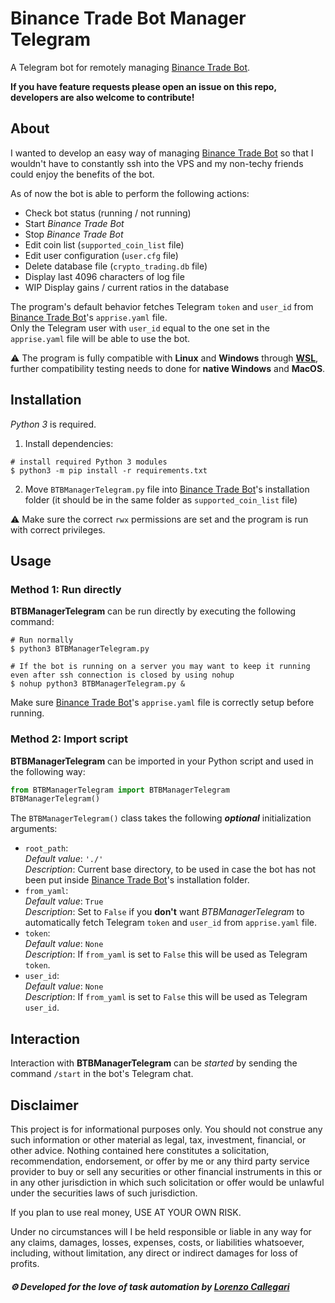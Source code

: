 # Binance Trade Bot Manager Telegram
A Telegram bot for remotely managing [Binance Trade Bot].  

**If you have feature requests please open an issue on this repo, developers are also welcome to contribute!**
  
## About
I wanted to develop an easy way of managing [Binance Trade Bot] so that I wouldn't have to constantly ssh into the VPS and my non-techy friends could enjoy the benefits of the bot.  
  
As of now the bot is able to perform the following actions:
- Check bot status (running / not running)
- Start *Binance Trade Bot*
- Stop *Binance Trade Bot*
- Edit coin list (`supported_coin_list` file)
- Edit user configuration (`user.cfg` file)
- Delete database file (`crypto_trading.db` file)
- Display last 4096 characters of log file
- WIP Display gains / current ratios in the database

The program's default behavior fetches Telegram `token` and `user_id` from [Binance Trade Bot]'s `apprise.yaml` file.  
Only the Telegram user with `user_id` equal to the one set in the `apprise.yaml` file will be able to use the bot.

⚠ The program is fully compatible with **Linux** and **Windows** through **[WSL](https://docs.microsoft.com/en-us/windows/wsl/install-win10)**, further compatibility testing needs to done for **native Windows** and **MacOS**.  
## Installation
*Python 3* is required.
1. Install dependencies:
```console
# install required Python 3 modules
$ python3 -m pip install -r requirements.txt
```
2. Move `BTBManagerTelegram.py` file into [Binance Trade Bot]'s installation folder (it should be in the same folder as `supported_coin_list` file)

⚠ Make sure the correct `rwx` permissions are set and the program is run with correct privileges.

## Usage
### **Method 1**: Run directly
**BTBManagerTelegram** can be run directly by executing the following command:
```console
# Run normally
$ python3 BTBManagerTelegram.py

# If the bot is running on a server you may want to keep it running even after ssh connection is closed by using nohup
$ nohup python3 BTBManagerTelegram.py &
```
Make sure  [Binance Trade Bot]'s `apprise.yaml` file is correctly setup before running.
### **Method 2:** Import script
**BTBManagerTelegram** can be imported in your Python script and used in the following way:
```python
from BTBManagerTelegram import BTBManagerTelegram
BTBManagerTelegram()
```
The `BTBManagerTelegram()` class takes the following ***optional*** initialization arguments:
- `root_path`:  
*Default value*: `'./'`  
*Description*: Current base directory, to be used in case the bot has not been put inside [Binance Trade Bot]'s installation folder.
- `from_yaml`:  
*Default value*: `True`  
*Description*: Set to `False` if you **don't** want *BTBManagerTelegram* to automatically fetch Telegram `token` and `user_id` from `apprise.yaml` file.
- `token`:  
*Default value*: `None`  
*Description*: If `from_yaml` is set to `False` this will be used as Telegram `token`.
- `user_id`:  
*Default value*: `None`  
*Description*: If `from_yaml` is set to `False` this will be used as Telegram `user_id`.

## Interaction
Interaction with **BTBManagerTelegram** can be *started* by sending the command `/start` in the bot's Telegram chat.
## Disclaimer

This project is for informational purposes only. You should not construe any
such information or other material as legal, tax, investment, financial, or
other advice. Nothing contained here constitutes a solicitation, recommendation,
endorsement, or offer by me or any third party service provider to buy or sell
any securities or other financial instruments in this or in any other
jurisdiction in which such solicitation or offer would be unlawful under the
securities laws of such jurisdiction.

If you plan to use real money, USE AT YOUR OWN RISK.

Under no circumstances will I be held responsible or liable in any way for any
claims, damages, losses, expenses, costs, or liabilities whatsoever, including,
without limitation, any direct or indirect damages for loss of profits.

##### ⚙ Developed for the love of task automation by [Lorenzo Callegari](https://github.com/lorcalhost)


[Binance Trade Bot]: https://github.com/edeng23/binance-trade-bot

